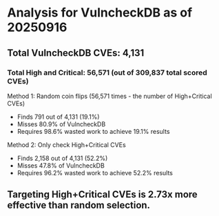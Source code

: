# Analysis for VulncheckDB as of 20250916

## Total VulncheckDB CVEs: 4,131
### Total High and Critical: 56,571 (out of 309,837 total scored CVEs)

Method 1: Random coin flips (56,571 times - the number of High+Critical CVEs)
  - Finds 791 out of 4,131 (19.1%)
  - Misses 80.9% of VulncheckDB
  - Requires 98.6% wasted work to achieve 19.1% results

Method 2: Only check High+Critical CVEs
  - Finds 2,158 out of 4,131 (52.2%)
  - Misses 47.8% of VulncheckDB
  - Requires 96.2% wasted work to achieve 52.2% results

## Targeting High+Critical CVEs is 2.73x more effective than random selection.
